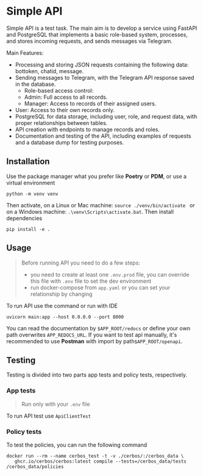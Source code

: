 # Simple API

Simple API is a test task. The main aim is to develop a service using FastAPI and PostgreSQL that implements a basic role-based system, processes, and stores incoming requests, and sends messages via Telegram.

Main Features:
- Processing and storing JSON requests containing the following data: bottoken, chatid, message.
- Sending messages to Telegram, with the Telegram API response saved in the database. 
  - Role-based access control:
  - Admin: Full access to all records.
  - Manager: Access to records of their assigned users.
- User: Access to their own records only.
- PostgreSQL for data storage, including user, role, and request data, with proper relationships between tables. 
- API creation with endpoints to manage records and roles. 
- Documentation and testing of the API, including examples of requests and a database dump for testing purposes.


## Installation

Use the package manager what you prefer like **Poetry** or **PDM**, or use a virtual environment

```
python -m venv venv
```

Then activate, on a Linux or Mac machine: `source ./venv/bin/activate ` or on a Windows machine:
`.\venv\Scripts\activate.bat`. Then install dependencies
```
pip install -e .
 ```


## Usage

>Before running API you need to do a few steps:
>- you need to create at least one `.env.prod` file, 
  you can override this file with `.env` file to set the dev environment
>- run docker-compose from `app.yaml` or you can set 
  your relationship by changing 


To run API use the command or run with IDE
```
uvicorn main:app --host 0.0.0.0 --port 8000
```

You can read the documentation by `$APP_ROOT/redocs` or define your own path overwrites `APP_REDOCS_URL`. 
If you want to test api manually, it's recommended to use **Postman** with import by path`$APP_ROOT/openapi`.


## Testing

Testing is divided into two parts app tests and policy tests, respectively.  

### App tests

> Run only with your `.env` file

To run API test use `ApiClientTest` 

### Policy tests

To test the policies, you can run the following command

```
docker run --rm --name cerbos_test -t -v ./cerbos/:/cerbos_data \
   ghcr.io/cerbos/cerbos:latest compile --tests=/cerbos_data/tests /cerbos_data/policies
```
